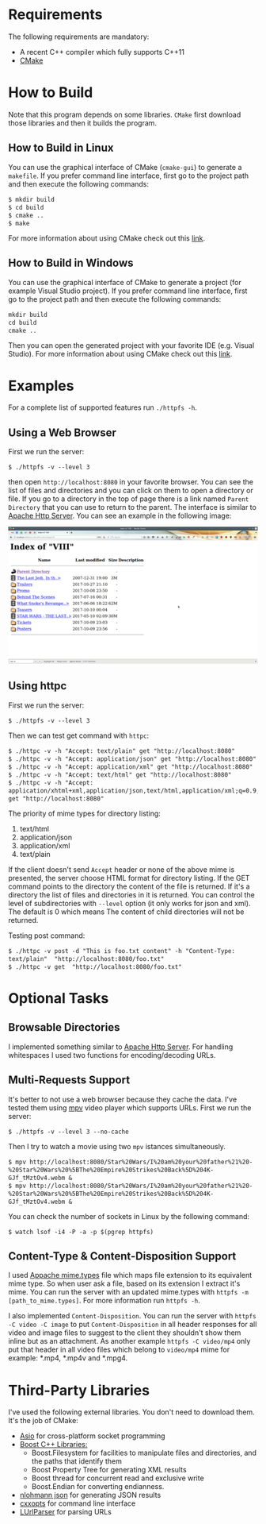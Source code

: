 # Requirements

The following requirements are mandatory:
* A recent C++ compiler which fully supports C++11
* [CMake](https://cmake.org)

# How to Build

Note that this program depends on some libraries. `CMake` first download those libraries and then it builds the program.

## How to Build in Linux

You can use the graphical interface of CMake (`cmake-gui`) to generate a `makefile`. If you prefer command line interface, first go to the project path and then execute the following commands:

```
$ mkdir build
$ cd build
$ cmake ..
$ make
```
For more information about using CMake check out this [link](https://cmake.org/runningcmake/).

## How to Build in Windows

You can use the graphical interface of CMake to generate a project (for example Visual Studio project). If you prefer command line interface, first go to the project path and then execute the following commands:

```
mkdir build
cd build
cmake ..
```

Then you can open the generated project with your favorite IDE (e.g. Visual Studio). For more information about using CMake check out this [link](https://cmake.org/runningcmake/).

# Examples

For a complete list of supported features run `./httpfs -h`.

## Using a Web Browser

First we run the server:

```
$ ./httpfs -v --level 3
```

then open `http://localhost:8080` in your favorite browser. You can see the list of files and directories and you can click on them to open a directory or file. If you go to a directory in the top of page there is a link named `Parent Directory` that you can use to return to the parent. The interface is similar to [Apache Http Server](https://httpd.apache.org/). You can see an example in the following image:

![httpfs in a web browser](doc_resources/Screenshot_20171028_153210.png)

## Using httpc

First we run the server:

```
$ ./httpfs -v --level 3
```

Then we can test get command with `httpc`:

```
$ ./httpc -v -h "Accept: text/plain" get "http://localhost:8080"
$ ./httpc -v -h "Accept: application/json" get "http://localhost:8080"
$ ./httpc -v -h "Accept: application/xml" get "http://localhost:8080"
$ ./httpc -v -h "Accept: text/html" get "http://localhost:8080"
$ ./httpc -v -h "Accept: application/xhtml+xml,application/json,text/html,application/xml;q=0.9,*/*;q=0.8" get "http://localhost:8080"
```

The priority of mime types for directory listing:
1. text/html
2. application/json
3. application/xml
4. text/plain

If the client doesn't send `Accept` header or none of the above mime is presented, the server choose HTML format for directory listing. If the GET command points to the directory the content of the file is returned. If it's a directory the list of files and directories in it is returned. You can control the level of subdirectories with `--level` option (it only works for json and xml). The default is 0 which means The content of child directories will not be returned.

Testing post command:

```
$ ./httpc -v post -d "This is foo.txt content" -h "Content-Type: text/plain"  "http://localhost:8080/foo.txt"
$ ./httpc -v get  "http://localhost:8080/foo.txt"
```

# Optional Tasks

## Browsable Directories

I implemented something similar to [Apache Http Server](https://httpd.apache.org/). For handling whitespaces I used two functions for encoding/decoding URLs.

## Multi-Requests Support

It's better to not use a web browser because they cache the data. I've tested them using [mpv](https://mpv.io/) video player which supports URLs. First we run the server:

```
$ ./httpfs -v --level 3 --no-cache
```

Then I try to watch a movie using two `mpv` istances simultaneously.

```
$ mpv http://localhost:8080/Star%20Wars/I%20am%20your%20father%21%20-%20Star%20Wars%20%5BThe%20Empire%20Strikes%20Back%5D%204K-GJf_tMztOv4.webm &
$ mpv http://localhost:8080/Star%20Wars/I%20am%20your%20father%21%20-%20Star%20Wars%20%5BThe%20Empire%20Strikes%20Back%5D%204K-GJf_tMztOv4.webm &
```

You can check the number of sockets in Linux by the following command:

```
$ watch lsof -i4 -P -a -p $(pgrep httpfs)
```

## Content-Type & Content-Disposition Support

I used [Appache mime.types](https://svn.apache.org/repos/asf/httpd/httpd/trunk/docs/conf/mime.types) file which maps file extension to its equivalent mime type. So when user ask a file, based on its extension I extract it's mime. You can run the server with an updated mime.types with `httpfs -m [path_to_mime.types]`. For more information run `httpfs -h`.

I also implemented `Content-Disposition`. You can run the server with `httpfs -C video -C image` to put `Content-Disposition` in all header responses for all video and image files to suggest to the client they shouldn't show them inline but as an attachment. As another example `httpfs -C video/mp4` only put that header in all video files which belong to `video/mp4` mime for example: *.mp4, *.mp4v and *.mpg4.

# Third-Party Libraries

I've used the following external libraries. You don't need to download them. It's the job of CMake:

* [Asio](https://think-async.com/) for cross-platform socket programming
* [Boost C++ Libraries:](http://www.boost.org/)
    * Boost.Filesystem for facilities to manipulate files and directories, and the paths that identify them
    * Boost Property Tree for generating XML results
    * Boost thread for concurrent read and exclusive write
    * Boost.Endian for converting endianness.
* [nlohmann json](https://github.com/nlohmann/json) for generating JSON results
* [cxxopts](https://github.com/jarro2783/cxxopts) for command line interface
* [LUrlParser](https://github.com/corporateshark/LUrlParser) for parsing URLs

